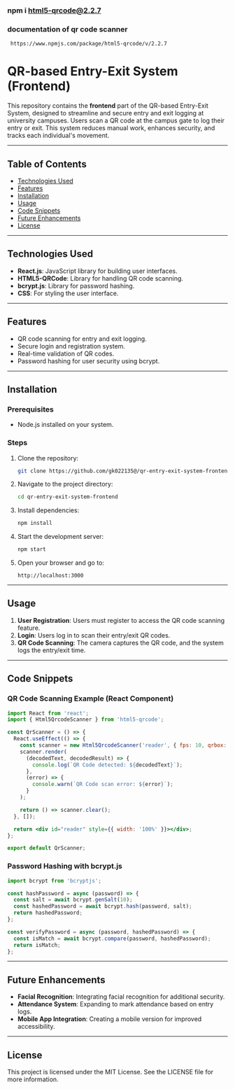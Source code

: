 ###  npm i html5-qrcode@2.2.7
### documentation of qr code scanner  
     https://www.npmjs.com/package/html5-qrcode/v/2.2.7
   
# QR-based Entry-Exit System (Frontend)

This repository contains the **frontend** part of the QR-based Entry-Exit System, designed to streamline and secure entry and exit logging at university campuses. Users scan a QR code at the campus gate to log their entry or exit. This system reduces manual work, enhances security, and tracks each individual's movement.

---

## Table of Contents
- [Technologies Used](#technologies-used)
- [Features](#features)
- [Installation](#installation)
- [Usage](#usage)
- [Code Snippets](#code-snippets)
- [Future Enhancements](#future-enhancements)
- [License](#license)

---

## Technologies Used
- **React.js**: JavaScript library for building user interfaces.
- **HTML5-QRCode**: Library for handling QR code scanning.
- **bcrypt.js**: Library for password hashing.
- **CSS**: For styling the user interface.

---

## Features
- QR code scanning for entry and exit logging.
- Secure login and registration system.
- Real-time validation of QR codes.
- Password hashing for user security using bcrypt.

---

## Installation

### Prerequisites
- Node.js installed on your system.

### Steps
1. Clone the repository:
   ```bash
   git clone https://github.com/gk022135@/qr-entry-exit-system-frontend.git
   ```
2. Navigate to the project directory:
   ```bash
   cd qr-entry-exit-system-frontend
   ```
3. Install dependencies:
   ```bash
   npm install
   ```
4. Start the development server:
   ```bash
   npm start
   ```
5. Open your browser and go to:
   ```
   http://localhost:3000
   ```

---

## Usage
1. **User Registration**: Users must register to access the QR code scanning feature.
2. **Login**: Users log in to scan their entry/exit QR codes.
3. **QR Code Scanning**: The camera captures the QR code, and the system logs the entry/exit time.

---

## Code Snippets

### QR Code Scanning Example (React Component)
```jsx
import React from 'react';
import { Html5QrcodeScanner } from 'html5-qrcode';

const QrScanner = () => {
  React.useEffect(() => {
    const scanner = new Html5QrcodeScanner('reader', { fps: 10, qrbox: 250 });
    scanner.render(
      (decodedText, decodedResult) => {
        console.log(`QR Code detected: ${decodedText}`);
      },
      (error) => {
        console.warn(`QR Code scan error: ${error}`);
      }
    );

    return () => scanner.clear();
  }, []);

  return <div id="reader" style={{ width: '100%' }}></div>;
};

export default QrScanner;
```

### Password Hashing with bcrypt.js
```javascript
import bcrypt from 'bcryptjs';

const hashPassword = async (password) => {
  const salt = await bcrypt.genSalt(10);
  const hashedPassword = await bcrypt.hash(password, salt);
  return hashedPassword;
};

const verifyPassword = async (password, hashedPassword) => {
  const isMatch = await bcrypt.compare(password, hashedPassword);
  return isMatch;
};
```

---

## Future Enhancements
- **Facial Recognition**: Integrating facial recognition for additional security.
- **Attendance System**: Expanding to mark attendance based on entry logs.
- **Mobile App Integration**: Creating a mobile version for improved accessibility.

---

## License
This project is licensed under the MIT License. See the LICENSE file for more information.

